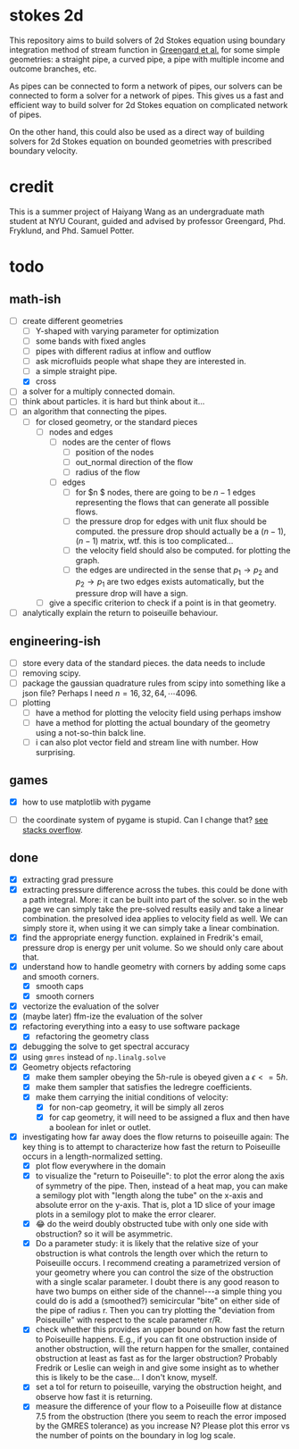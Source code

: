 # stokes 2d

This repository aims to build solvers of 2d Stokes equation using boundary integration method of stream function in [Greengard et al.](https://www.sciencedirect.com/science/article/pii/S0021999196901023?via%3Dihub) for some simple geometries: a straight pipe, a curved pipe, a pipe with multiple income and outcome branches, etc.

As pipes can be connected to form a network of pipes, our solvers can be connected to form a solver for a network of pipes. This gives us a fast and efficient way to build solver for 2d Stokes equation on complicated network of pipes.

On the other hand, this could also be used as a direct way of building solvers for 2d Stokes equation on bounded geometries with prescribed boundary velocity.

# credit

This is a summer project of Haiyang Wang as an undergraduate math student at NYU Courant, guided and advised by professor Greengard, Phd. Fryklund, and Phd. Samuel Potter.

# todo

## math-ish

- [ ] create different geometries
  - [ ] Y-shaped with varying parameter for optimization
  - [ ] some bands with fixed angles
  - [ ] pipes with different radius at inflow and outflow
  - [ ] ask microfluids people what shape they are interested in.
  - [ ] a simple straight pipe. 
  - [x] cross
- [ ] a solver for a multiply connected domain.
- [ ] think about particles. it is hard but think about it...
- [ ] an algorithm that connecting the pipes. 
  - [ ] for closed geometry, or the standard pieces
    - [ ] nodes and edges
      - [ ] nodes are the center of flows
        - [ ] position of the nodes
        - [ ] out_normal direction of the flow
        - [ ] radius of the flow
      - [ ] edges
        - [ ] for $n $ nodes, there are going to be $n-1$ edges representing the flows that can generate all possible flows.
        - [ ] the pressure drop for edges with unit flux should be computed. the pressure drop should actually be a $(n-1),(n-1)$ matrix, wtf. this is too complicated... 
        - [ ] the velocity field should also be computed. for plotting the graph.
        - [ ] the edges are undirected in the sense that $p_1\to p_2$ and $p_2\to p_1$ are two edges exists automatically, but the pressure drop will have a sign.
    - [ ] give a specific criterion to check if a point is in that geometry.
- [ ] analytically explain the return to poiseuille behaviour.   

## engineering-ish
 
- [ ] store every data of the standard pieces. the data needs to include
- [ ] removing scipy.
- [ ] package the gaussian quadrature rules from scipy into something like a json file? Perhaps I need $n=16,32,64,\cdots 4096$.
- [ ] plotting
  - [ ] have a method for plotting the velocity field using perhaps imshow
  - [ ] have a method for plotting the actual boundary of the geometry using a not-so-thin balck line.
  - [ ] i can also plot vector field and stream line with number. How surprising.
  
## games
  - [X] how to use matplotlib with pygame
  - [ ] the coordinate system of pygame is stupid. Can I change that? [see stacks overflow](https://stackoverflow.com/questions/10167329/change-the-position-of-the-origin-in-pygame-coordinate-system#:~:text=Is%20it%20possible%20to%20change%20the%20coordinate%20system,and%20use%20it%20just%20before%20drawing%20any%20object.).



## done 
- [X] extracting grad pressure
- [x] extracting pressure difference across the tubes. this could be done with a path integral. More: it can be built into part of the solver. so in the web page we can simply take the pre-solved results easily and take a linear combination. the presolved idea applies to velocity field as well. We can simply store it, when using it we can simply take a linear combination.
- [X] find the appropriate energy function. explained in Fredrik's email, pressure drop is energy per unit volume. So we should only care about that.
- [X] understand how to handle geometry with corners by adding some caps and smooth corners.
  - [X] smooth caps
  - [X] smooth corners
- [X] vectorize the evaluation of the solver
- [x] (maybe later) ffm-ize the evaluation of the solver
- [X] refactoring everything into a easy to use software package
  - [X] refactoring the geometry class
- [X] debugging the solve to get spectral accuracy
- [X] using `gmres` instead of `np.linalg.solve`
- [X] Geometry objects refactoring
  - [X] make them sampler obeying the $5h$-rule is obeyed given a $\epsilon <= 5h$.
  - [X] make them sampler that satisfies the ledregre coefficients. 
  - [X] make them carrying the initial conditions of velocity:
    - [X] for non-cap geometry, it will be simply all zeros
    - [X] for cap geometry, it will need to be assigned a flux and then have a boolean for inlet or outlet. 
- [x] investigating how far away does the flow returns to poiseuille again: The key thing is to attempt to characterize how fast the return to Poiseuille occurs in a length-normalized setting.
  - [X] plot flow everywhere in the domain
  - [X] to visualize the "return to Poiseuille": to plot the error along the axis of symmetry of the pipe. Then, instead of a heat map, you can make a semilogy plot with "length along the tube" on the x-axis and absolute error on the y-axis. That is, plot a 1D slice of your image plots in a semilogy plot to make the error clearer.
  - [x] 😂 do the weird doubly obstructed tube with only one side with obstruction? so it will be asymmetric.
  - [x] Do a parameter study: it is likely that the relative size of your obstruction is what controls the length over which the return to Poiseuille occurs. I recommend creating a parametrized version of your geometry where you can control the size of the obstruction with a single scalar parameter. I doubt there is any good reason to have two bumps on either side of the channel---a simple thing you could do is add a (smoothed?) semicircular "bite" on either side of the pipe of radius r. Then you can try plotting the "deviation from Poiseuille" with respect to the scale parameter r/R.
  - [x] check whether this provides an upper bound on how fast the return to Poiseuille happens. E.g., if you can fit one obstruction inside of another obstruction, will the return happen for the smaller, contained obstruction at least as fast as for the larger obstruction? Probably Fredrik or Leslie can weigh in and give some insight as to whether this is likely to be the case... I don't know, myself.
  - [x] set a tol for return to poiseuille, varying the obstruction height, and observe how fast it is returning.
  - [x] measure the difference of your flow to a Poiseuille flow at distance 7.5 from the obstruction (there you seem to reach the error imposed by the GMRES tolerance) as you increase N? Please plot this error vs the number of points on the boundary in log log scale.
